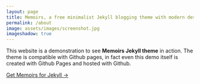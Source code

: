 ```yaml
---
layout: page
title: Memoirs, a free minimalist Jekyll blogging theme with modern design
permalink: /about
image: assets/images/screenshot.jpg
imageshadow: true
---
```


This website is a demonstration to see **Memoirs Jekyll theme** in action. The theme is compatible with Github pages, in fact even this demo itself is created with Github Pages and hosted with Github.

<a target="_blank" href="https://bootstrapstarter.com/jekyll-theme-memoirs/" class="btn btn-dark"> Get Memoirs for Jekyll &rarr;</a>


